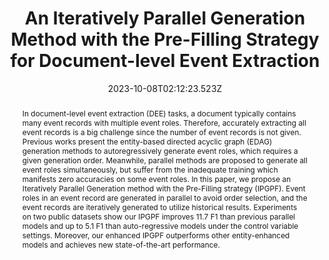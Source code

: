 ---
abstract: In document-level event extraction (DEE) tasks, a document typically contains many event records with multiple event roles. Therefore, accurately extracting all event records is a big challenge since the number of event records is not given. Previous works present the entity-based directed acyclic graph (EDAG) generation methods to autoregressively generate event roles, which requires a given generation order. Meanwhile, parallel methods are proposed to generate all event roles simultaneously, but suffer from the inadequate training which manifests zero accuracies on some event roles. In this paper, we propose an Iteratively Parallel Generation method with the Pre-Filling strategy (IPGPF). Event roles in an event record are generated in parallel to avoid order selection, and the event records are iteratively generated to utilize historical results. Experiments on two public datasets show our IPGPF improves 11.7 F1 than previous parallel models and up to 5.1 F1 than auto-regressive models under the control variable settings. Moreover, our enhanced IPGPF outperforms other entity-enhanced models and achieves new state-of-the-art performance.
slides: ""
url_pdf: https://aclanthology.org/2023.emnlp-main.668/
publication_types:
  - "Conference Paper"
authors:
  - admin
  - Runxin Xu
  - Ying Zeng
  - Jiaze Chen
  - Zhouwang Yang
  - Weinan E
author_notes: []
publication: In *Proceedings of the 2023 Conference on Empirical Methods in Natural Language Processing (**EMNLP 2023**)*
summary: "We propose an iteratively parallel generation methods for document-level extraction to alleviate the inadequate training of parallel methods."
url_dataset: ""
url_project: ""
publication_short: ""
url_source: ""
url_video: ""
title: "An Iteratively Parallel Generation Method with the Pre-Filling Strategy for Document-level Event Extraction"
doi: ""
featured: true
tags: []
projects: []
image:
  caption: ""
  focal_point: ""
  preview_only: false
  filename: 4.png
date: 2023-10-08T02:12:23.523Z
url_slides: ""
publishDate: 2023-10-08T00:00:00.000Z
url_poster: ""
url_code: https://github.com/CarlanLark/IPGPF
---